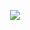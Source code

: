 <p align="center">
   <!--https://github.com/kyechan99/capsule-render-->
   <img align = "center" src="https://capsule-render.vercel.app/api?type=waving&color=gradient&height=330&section=header&text=MAIJEUN&fontSize=90&animation=fadeIn&fontAlignY=45" />
</p>


<!--
**MAIJEUN/MAIJEUN** is a ✨ _special_ ✨ repository because its `README.md` (this file) appears on your GitHub profile.

Here are some ideas to get you started:

- 🔭 I’m currently working on ...
- 🌱 I’m currently learning ...
- 👯 I’m looking to collaborate on ...
- 🤔 I’m looking for help with ...
- 💬 Ask me about ...
- 📫 How to reach me: ...
- 😄 Pronouns: ...
- ⚡ Fun fact: ...
-->
